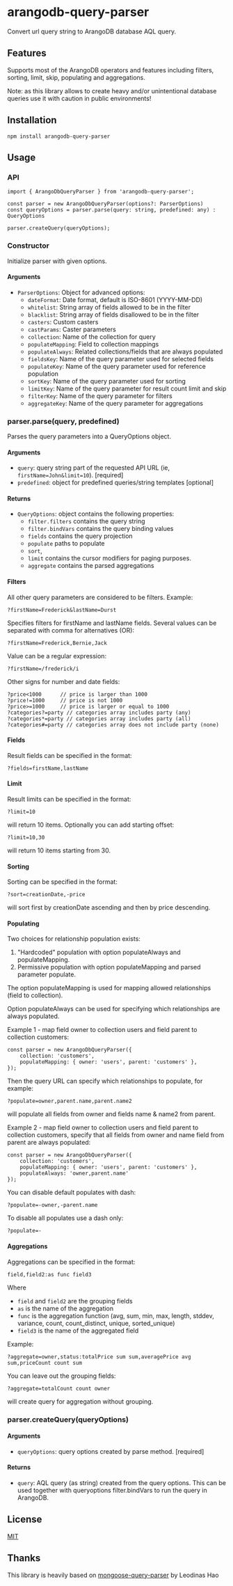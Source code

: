 # arangodb-query-parser

Convert url query string to ArangoDB database AQL query.

## Features

Supports most of the ArangoDB operators and features including filters, sorting, limit, skip, populating and aggregations.

Note: as this library allows to create heavy and/or unintentional database queries use it with caution in public environments!

## Installation
```
npm install arangodb-query-parser
```

## Usage

### API
```
import { ArangoDbQueryParser } from 'arangodb-query-parser';

const parser = new ArangoDbQueryParser(options?: ParserOptions)
const queryOptions = parser.parse(query: string, predefined: any) : QueryOptions

parser.createQuery(queryOptions);
```

### Constructor
Initialize parser with given options.

#### Arguments
- `ParserOptions`: Object for advanced options:
	- `dateFormat`: Date format, default is ISO-8601 (YYYY-MM-DD)
	- `whitelist`: String array of fields allowed to be in the filter
	- `blacklist`: String array of fields disallowed to be in the filter
	- `casters`: Custom casters
	- `castParams`: Caster parameters
	- `collection`: Name of the collection for query
	- `populateMapping`: Field to collection mappings
	- `populateAlways`: Related collections/fields that are always populated
	- `fieldsKey`: Name of the query parameter used for selected fields
	- `populateKey`: Name of the query parameter used for reference population
	- `sortKey`: Name of the query parameter used for sorting
	- `limitKey`: Name of the query parameter for result count limit and skip
	- `filterKey`: Name of the query parameter for filters
	- `aggregateKey`: Name of the query parameter for aggregations

### parser.parse(query, predefined)

Parses the query parameters into a QueryOptions object.

#### Arguments
- `query`: query string part of the requested API URL (ie, `firstName=John&limit=10`). [required]
- `predefined`: object for predefined queries/string templates [optional]

#### Returns
- `QueryOptions`: object contains the following properties:
    - `filter.filters` contains the query string
    - `filter.bindVars` contains the query binding values
    - `fields` contains the query projection
    - `populate` paths to populate
    - `sort`, 
	- `limit` contains the cursor modifiers for paging purposes.
	- `aggregate` contains the parsed aggregations

#### Filters
All other query parameters are considered to be filters. Example:
```
?firstName=Frederick&lastName=Durst
```

Specifies filters for firstName and lastName fields. Several values can be separated with comma for alternatives (OR):

```
?firstName=Frederick,Bernie,Jack
```

Value can be a regular expression:

```
?firstName=/frederick/i
```

Other signs for number and date fields:

```
?price<1000      // price is larger than 1000
?price!=1000     // price is not 1000
?price>=1000     // price is larger or equal to 1000
?categories?=party // categories array includes party (any)
?categories*=party // categories array includes party (all)
?categories#=party // categories array does not include party (none)
```


#### Fields
Result fields can be specified in the format:
```
?fields=firstName,lastName
```

#### Limit
Result limits can be specified in the format:
```
?limit=10
```

will return 10 items. Optionally you can add starting offset:

```
?limit=10,30
```

will return 10 items starting from 30.

#### Sorting
Sorting can be specified in the format:
```
?sort=creationDate,-price
```
will sort first by creationDate ascending and then by price descending.


#### Populating
Two choices for relationship population exists:
1. "Hardcoded" population with option populateAlways and populateMapping.
2. Permissive population with option populateMapping and parsed parameter populate.

The option populateMapping is used for mapping allowed relationships (field to collection).

Option populateAlways can be used for specifying which relationships are always populated.

Example 1 - map field owner to collection users and field parent to collection customers:
```
const parser = new ArangoDbQueryParser({
	collection: 'customers',
	populateMapping: { owner: 'users', parent: 'customers' },
});
```

Then the query URL can specify which relationships to populate, for example:

```
?populate=owner,parent.name,parent.name2
```

will populate all fields from owner and fields name & name2 from parent.


Example 2 - map field owner to collection users and field parent to collection customers, specify that all fields from owner and name field from parent are always populated:
```
const parser = new ArangoDbQueryParser({
	collection: 'customers',
	populateMapping: { owner: 'users', parent: 'customers' },
	populateAlways: 'owner,parent.name'
});
```

You can disable default populates with dash:

```
?populate=-owner,-parent.name
```

To disable all populates use a dash only:
```
?populate=-
```


#### Aggregations
Aggregations can be specified in the format:
```
field,field2:as func field3
```

Where 
- `field` and `field2` are the grouping fields
- `as` is the name of the aggregation
- `func` is the aggregation function (avg, sum, min, max, length, stddev, variance, count, count_distinct, unique, sorted_unique)
- `field3` is the name of the aggregated field

Example:
```
?aggregate=owner,status:totalPrice sum sum,averagePrice avg sum,priceCount count sum
```

You can leave out the grouping fields:
```
?aggregate=totalCount count owner
```

will create query for aggregation without grouping.

### parser.createQuery(queryOptions)

#### Arguments
- `queryOptions`: query options created by parse method. [required]

#### Returns
- `query`: AQL query (as string) created from the query options. This can be used together with queryoptions filter.bindVars to run the query in ArangoDB.

## License
[MIT](LICENSE)

## Thanks
This library is heavily based on [mongoose-query-parser](https://github.com/leodinas-hao/mongoose-query-parser) by Leodinas Hao
